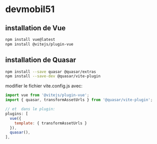# devmobil51

## installation de Vue

```bash
npm install vue@latest
npm install @vitejs/plugin-vue
```

## installation de Quasar

```bash
npm install --save quasar @quasar/extras
npm install --save-dev @quasar/vite-plugin
```

modifier le fichier vite.config.js avec:

```javascript
import vue from '@vitejs/plugin-vue';
import { quasar, transformAssetUrls } from '@quasar/vite-plugin';

// et  dans le plugin:
plugins: [
  vue({
    template: { transformAssetUrls }
  }),
  quasar(),
],
```